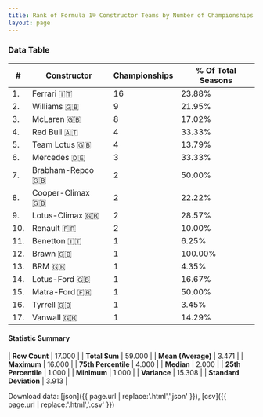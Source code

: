 ```yaml
---
title: Rank of Formula 1® Constructor Teams by Number of Championships
layout: page
---
```


<canvas id="chart" width="400" height="180"></canvas>
<script>
var data = {
    "datasets": [
        {
            "backgroundColor": [
                "EB212E",
                "FFF8F6",
                "AAAAAA",
                "381ea0",
                "09630C",
                "3da48e",
                "243F73",
                "273027",
                "025839",
                "F6CF00",
                "73C2FB",
                "E2F833",
                "144D44",
                "025839",
                "3FB2B3",
                "274B72",
                "336667"
            ],
            "borderColor": [
                "444444",
                "444444",
                "444444",
                "444444",
                "444444",
                "444444",
                "444444",
                "444444",
                "444444",
                "444444",
                "444444",
                "444444",
                "444444",
                "444444",
                "444444",
                "444444",
                "444444"
            ],
            "borderWidth": 1,
            "data": [
                16.0,
                9.0,
                8.0,
                4.0,
                4.0,
                3.0,
                2.0,
                2.0,
                2.0,
                2.0,
                1.0,
                1.0,
                1.0,
                1.0,
                1.0,
                1.0,
                1.0
            ],
            "label": "Championships"
        }
    ],
    "labels": [
        "Ferrari",
        "Williams",
        "McLaren",
        "Red Bull",
        "Team Lotus",
        "Mercedes",
        "Brabham-Repco",
        "Cooper-Climax",
        "Lotus-Climax",
        "Renault",
        "Benetton",
        "Brawn",
        "BRM",
        "Lotus-Ford",
        "Matra-Ford",
        "Tyrrell",
        "Vanwall"
    ]
};
var options = {
  legend: {
    display: false
  },
  scales: {
    xAxes: [{
      ticks: {
        beginAtZero: true,
        maxRotation: 180,
        display: window.innerWidth > 800
      }
    }],
    yAxes: [{
      ticks: {
        beginAtZero: true
      }
    }]
  },
  onResize: function(chart, size) {
    chart.options.scales.xAxes[0].ticks.display = size.width > 800;
  }
};
var chart = new Chart("chart", {
    data: data,
    type: 'bar',
    options: options
});
</script>



### Data Table

| # | Constructor | Championships | % Of Total Seasons |
|--|--|--|--|
| 1. | Ferrari 🇮🇹 | 16 | 23.88% |
| 2. | Williams 🇬🇧 | 9 | 21.95% |
| 3. | McLaren 🇬🇧 | 8 | 17.02% |
| 4. | Red Bull 🇦🇹 | 4 | 33.33% |
| 5. | Team Lotus 🇬🇧 | 4 | 13.79% |
| 6. | Mercedes 🇩🇪 | 3 | 33.33% |
| 7. | Brabham-Repco 🇬🇧 | 2 | 50.00% |
| 8. | Cooper-Climax 🇬🇧 | 2 | 22.22% |
| 9. | Lotus-Climax 🇬🇧 | 2 | 28.57% |
| 10. | Renault 🇫🇷 | 2 | 10.00% |
| 11. | Benetton 🇮🇹 | 1 | 6.25% |
| 12. | Brawn 🇬🇧 | 1 | 100.00% |
| 13. | BRM 🇬🇧 | 1 | 4.35% |
| 14. | Lotus-Ford 🇬🇧 | 1 | 16.67% |
| 15. | Matra-Ford 🇫🇷 | 1 | 50.00% |
| 16. | Tyrrell 🇬🇧 | 1 | 3.45% |
| 17. | Vanwall 🇬🇧 | 1 | 14.29% |

#### Statistic Summary

| **Row Count** | 17.000 |
| **Total Sum** | 59.000 |
| **Mean (Average)** | 3.471 |
| **Maximum** | 16.000 |
| **75th Percentile** | 4.000 |
| **Median** | 2.000 |
| **25th Percentile** | 1.000 |
| **Minimum** | 1.000 |
| **Variance** | 15.308 |
| **Standard Deviation** | 3.913 |

Download data: [json]({{ page.url | replace:'.html','.json' }}), [csv]({{ page.url | replace:'.html','.csv' }})
